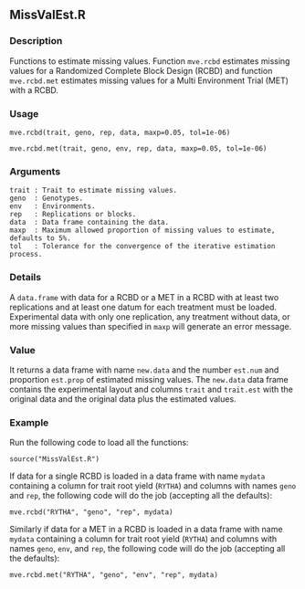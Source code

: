 MissValEst.R
------------

### Description

Functions to estimate missing values.
Function `mve.rcbd` estimates missing values for a Randomized Complete Block Design (RCBD) and
function `mve.rcbd.met` estimates missing values for a Multi Environment Trial (MET) with a RCBD.

### Usage

```{r eval=F}
mve.rcbd(trait, geno, rep, data, maxp=0.05, tol=1e-06)
```
```{r eval=F}
mve.rcbd.met(trait, geno, env, rep, data, maxp=0.05, tol=1e-06)
```

### Arguments

```
trait : Trait to estimate missing values.
geno  : Genotypes.
env   : Environments.
rep   : Replications or blocks.
data  : Data frame containing the data.
maxp  : Maximum allowed proportion of missing values to estimate, defaults to 5%. 
tol   : Tolerance for the convergence of the iterative estimation process.
```

### Details

A `data.frame` with data for a RCBD or a MET in a RCBD with at least two replications
and at least one datum for each treatment must be loaded. Experimental data
with only one replication, any treatment without data, or more missing values than
specified in `maxp` will generate an error message.

### Value

It returns a data frame with name `new.data` and the number `est.num` and proportion `est.prop`
of estimated missing values.  The `new.data` data frame contains the experimental layout and
columns `trait` and `trait.est` with the original data and the original data plus the
estimated values.

### Example

Run the following code to load all the functions:

```{r eval=F}
source("MissValEst.R")
```

If data for a single RCBD is loaded in a data frame with name `mydata` containing a
column for trait root yield (`RYTHA`) and columns with names `geno` and `rep`, the following
code will do the job (accepting all the defaults):
```{r eval=F}
mve.rcbd("RYTHA", "geno", "rep", mydata)
```

Similarly if data for a MET in a RCBD is loaded in a data frame with name `mydata`
containing a column for trait root yield (`RYTHA`) and columns with names `geno`, `env`,
and `rep`, the following code will do the job (accepting all the defaults):
```{r eval=F}
mve.rcbd.met("RYTHA", "geno", "env", "rep", mydata)
```
